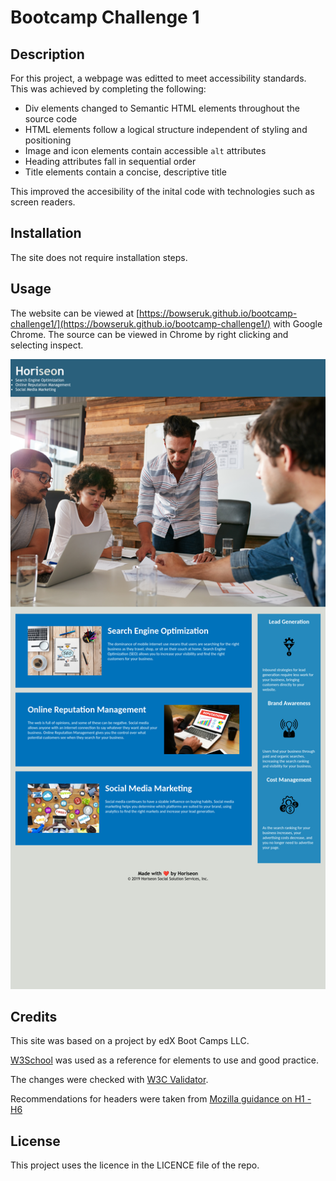 # Bootcamp Challenge 1

## Description 

For this project, a webpage was editted to meet accessibility standards. This was achieved by completing the following:

* Div elements changed to Semantic HTML elements throughout the source code
* HTML elements follow a logical structure independent of styling and positioning
* Image and icon elements contain accessible `alt` attributes
* Heading attributes fall in sequential order
* Title elements contain a concise, descriptive title

This improved the accesibility of the inital code with technologies such as screen readers.

## Installation

The site does not require installation steps.

## Usage 

The website can be viewed at [https://bowseruk.github.io/bootcamp-challenge1/](https://bowseruk.github.io/bootcamp-challenge1/) with Google Chrome. The source can be viewed in Chrome by right clicking and selecting inspect.

![Screenshot of the image](assets/images/screenshot.png)

## Credits

This site was based on a project by edX Boot Camps LLC.

[W3School](https://www.w3schools.com/) was used as a reference for elements to use and good practice.

The changes were checked with [W3C Validator](https://validator.w3.org/).

Recommendations for headers were taken from [Mozilla guidance on H1 - H6](https://developer.mozilla.org/en-US/docs/Web/HTML/Element/Heading_Elements)

## License

This project uses the licence in the LICENCE file of the repo.
